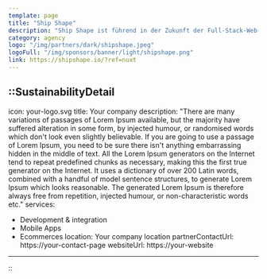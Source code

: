 ```yaml
---
template: page
title: "Ship Shape"
description: "Ship Shape ist führend in der Zukunft der Full-Stack-Web-App-Entwicklung. Ihre Kunden arbeiten mit ihnen zusammen, weil sie eine One-Stop-Boutique-Firma mit mehr als 25 Jahren Erfahrung sind - vom Full-Stack-Engineering über das Front-End bis zum Back-End-Design und mehr."
category: agency
logo: "/img/partners/dark/shipshape.jpeg"
logoFull: "/img/sponsors/banner/light/shipshape.png"
link: https://shipshape.io/?ref=nuxt
---
```

<!-- Leave the icon prop as is, the Nuxt team will replace it -->
::SustainabilityDetail
---
icon: your-logo.svg
title: Your company
description: "There are many variations of passages of Lorem Ipsum available, but the majority have suffered alteration in some form, by injected humour, or randomised words which don't look even slightly believable. If you are going to use a passage of Lorem Ipsum, you need to be sure there isn't anything embarrassing hidden in the middle of text. All the Lorem Ipsum generators on the Internet tend to repeat predefined chunks as necessary, making this the first true generator on the Internet. It uses a dictionary of over 200 Latin words, combined with a handful of model sentence structures, to generate Lorem Ipsum which looks reasonable. The generated Lorem Ipsum is therefore always free from repetition, injected humour, or non-characteristic words etc."
services:
  - Development & integration
  - Mobile Apps
  - Ecommerces
location: Your company location
partnerContactUrl: https://your-contact-page
websiteUrl: https://your-website
---
::
